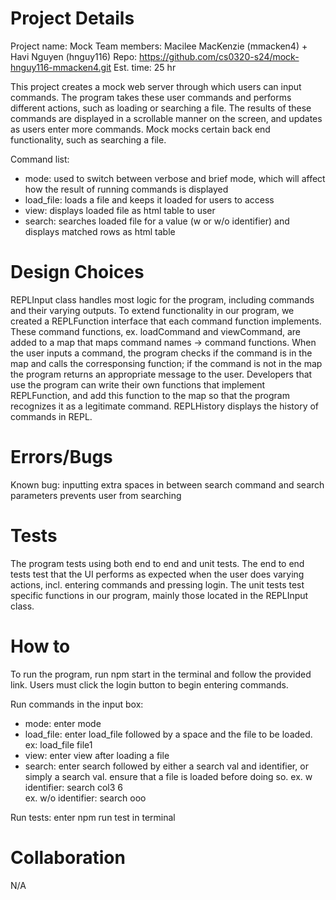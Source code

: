 # Project Details

Project name: Mock
Team members: Macilee MacKenzie (mmacken4) + Havi Nguyen (hnguy116)
Repo: https://github.com/cs0320-s24/mock-hnguy116-mmacken4.git
Est. time: 25 hr

This project creates a mock web server through which users can input commands. The program takes these user commands and performs different actions, such as loading or searching a file. The results of these commands are displayed in a scrollable manner on the screen, and updates as users enter more commands. Mock mocks certain back end functionality, such as searching a file.

Command list:

- mode: used to switch between verbose and brief mode, which will affect how the result of running commands is displayed
- load_file: loads a file and keeps it loaded for users to access
- view: displays loaded file as html table to user
- search: searches loaded file for a value (w or w/o identifier) and displays matched rows as html table

# Design Choices

REPLInput class handles most logic for the program, including commands and their varying outputs. To extend functionality in our program, we created a REPLFunction interface that each command function implements. These command functions, ex. loadCommand and viewCommand, are added to a map that maps command names -> command functions. When the user inputs a command, the program checks if the command is in the map and calls the corresponsing function; if the command is not in the map the program returns an appropriate message to the user. Developers that use the program can write their own functions that implement REPLFunction, and add this function to the map so that the program recognizes it as a legitimate command. REPLHistory displays the history of commands in REPL.

# Errors/Bugs

Known bug: inputting extra spaces in between search command and search parameters prevents user from searching

# Tests

The program tests using both end to end and unit tests. The end to end tests test that the UI performs as expected when the user does varying actions, incl. entering commands and pressing login. The unit tests test specific functions in our program, mainly those located in the REPLInput class.

# How to

To run the program, run npm start in the terminal and follow the provided link. Users must click the login button to begin entering commands.

Run commands in the input box:

- mode: enter mode
- load_file: enter load_file followed by a space and the file to be loaded. ex: load_file file1
- view: enter view after loading a file
- search: enter search followed by either a search val and identifier, or simply a search val. ensure that a file is loaded before doing so. ex. w identifier: search col3 6  
  ex. w/o identifier: search ooo

Run tests: enter npm run test in terminal

# Collaboration

N/A
